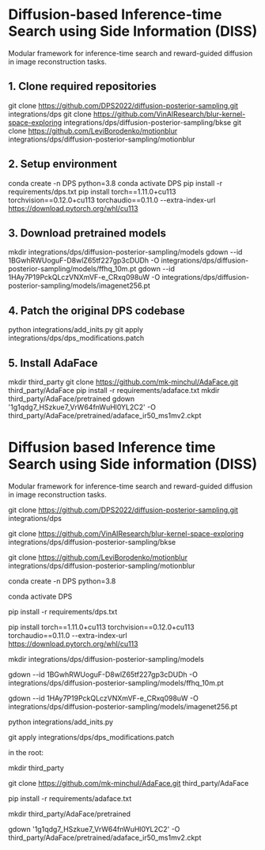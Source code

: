 # Diffusion-based Inference-time Search using Side Information (DISS)

Modular framework for inference-time search and reward-guided diffusion in image reconstruction tasks.

## 1. Clone required repositories
git clone https://github.com/DPS2022/diffusion-posterior-sampling.git integrations/dps
git clone https://github.com/VinAIResearch/blur-kernel-space-exploring integrations/dps/diffusion-posterior-sampling/bkse
git clone https://github.com/LeviBorodenko/motionblur integrations/dps/diffusion-posterior-sampling/motionblur

## 2. Setup environment
conda create -n DPS python=3.8
conda activate DPS
pip install -r requirements/dps.txt
pip install torch==1.11.0+cu113 torchvision==0.12.0+cu113 torchaudio==0.11.0 --extra-index-url https://download.pytorch.org/whl/cu113

## 3. Download pretrained models
mkdir integrations/dps/diffusion-posterior-sampling/models
gdown --id 1BGwhRWUoguF-D8wlZ65tf227gp3cDUDh -O integrations/dps/diffusion-posterior-sampling/models/ffhq_10m.pt
gdown --id 1HAy7P19PckQLczVNXmVF-e_CRxq098uW -O integrations/dps/diffusion-posterior-sampling/models/imagenet256.pt

## 4. Patch the original DPS codebase
python integrations/add_inits.py
git apply integrations/dps/dps_modifications.patch

## 5. Install AdaFace
mkdir third_party
git clone https://github.com/mk-minchul/AdaFace.git third_party/AdaFace
pip install -r requirements/adaface.txt
mkdir third_party/AdaFace/pretrained
gdown '1g1qdg7_HSzkue7_VrW64fnWuHl0YL2C2' -O third_party/AdaFace/pretrained/adaface_ir50_ms1mv2.ckpt










# Diffusion based Inference time Search using Side information (DISS)
Modular framework for inference-time search and reward-guided diffusion in image reconstruction tasks.

git clone https://github.com/DPS2022/diffusion-posterior-sampling.git integrations/dps

git clone https://github.com/VinAIResearch/blur-kernel-space-exploring integrations/dps/diffusion-posterior-sampling/bkse

git clone https://github.com/LeviBorodenko/motionblur integrations/dps/diffusion-posterior-sampling/motionblur

conda create -n DPS python=3.8

conda activate DPS

pip install -r requirements/dps.txt

pip install torch==1.11.0+cu113 torchvision==0.12.0+cu113 torchaudio==0.11.0 --extra-index-url https://download.pytorch.org/whl/cu113

mkdir integrations/dps/diffusion-posterior-sampling/models

gdown --id 1BGwhRWUoguF-D8wlZ65tf227gp3cDUDh -O integrations/dps/diffusion-posterior-sampling/models/ffhq_10m.pt

gdown --id 1HAy7P19PckQLczVNXmVF-e_CRxq098uW -O integrations/dps/diffusion-posterior-sampling/models/imagenet256.pt

python integrations/add_inits.py

git apply integrations/dps/dps_modifications.patch

in the root: 

mkdir third_party

git clone https://github.com/mk-minchul/AdaFace.git third_party/AdaFace

pip install -r requirements/adaface.txt

mkdir third_party/AdaFace/pretrained

gdown '1g1qdg7_HSzkue7_VrW64fnWuHl0YL2C2' -O third_party/AdaFace/pretrained/adaface_ir50_ms1mv2.ckpt

